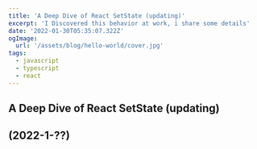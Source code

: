 ```yaml
---
title: 'A Deep Dive of React SetState (updating)'
excerpt: 'I Discovered this behavior at work, i share some details'
date: '2022-01-30T05:35:07.322Z'
ogImage:
  url: '/assets/blog/hello-world/cover.jpg'
tags:
  - javascript
  - typescript
  - react 
---
```


## A Deep Dive of React SetState (updating)

## (2022-1-??)